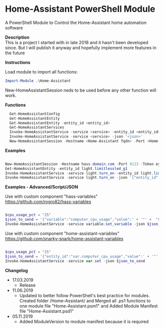 # Home-Assistant PowerShell Module
A PowerShell Module to Control the Home-Assistant home automation software


**Description**  
   This is a project I started with in late 2018 and it hasn't been developed since. But I will publish it anyway and hopefully implement more features in the future

**Instructions**

Load module to import all functions:
```powershell
Import-Module .\Home-Assistant
```
New-HomeAssistantSession neds to be used before any other function will work.

**Functions**

```powershell
  Get-HomeAssistantConfig
  Get-HomeAssistantEntity
  Get-HomeAssistantEntity -entity_id <entity_id>
  Get-HomeAssistantServices
  Invoke-HomeAssistantService -service <service> -entity_id <entity_id>
  Invoke-HomeAssistantService -service <service> -json '<json>'
  New-HomeAssistantSession -Hostname <Home-Assistant fqdn> -Port <Home-Assistant port> -Token <access token>
```
**Examples**

```powershell
  
New-HomeAssistantSession -Hostname hass.domain.com -Port 8123 -Token eyYfo49g036gdKg5LSki4w04tkifulaglgkMn3idnf2w57x5eyfog036gdKg5LSkgw04tkifulaglgkMidnf2w57axyYfo49g036gdKLSkgi4w04tkifaglgkMn3idnf2w57axyYfo49g036gdKg5LSkgi4w04tkifulaglgkMn3idnf2w57ax5 -UseSSL
Get-HomeAssistantEntity -entity_id light.limitlessled_g1
Invoke-HomeAssistantService -service light.turn_on -entity_id light.limitlessled_g1
Invoke-HomeAssistantService -service light.turn_on -json '{"entity_id":"light.limitlessled_g1","color_name":"blue"}'
```

**Examples - Advanced/Script/JSON**

Use with custom component "hass-variables" https://github.com/rogro82/hass-variables

```powershell

$cpu_usage_pct = "25"
$json_to_send = '{"variable":"computer_cpu_usage","value":' + '"' +  "$cpu_usage_pct" + '"' + '}'
Invoke-HomeAssistantService -service variable.set_variable -json $json_to_send

```

Use with custom component "home-assistant-variables" https://github.com/snarky-snark/home-assistant-variables

```powershell

$cpu_usage_pct = "25"
$json_to_send = '{"entity_id":"var.computer_cpu_usage","value":' + '"' +  "$cpu_usage_pct" + '"' + '}'
Invoke-HomeAssistantService -service var.set -json $json_to_send

```

**Changelog**  
* 17.03.2019
    * Release
* 11.06.2019
    * Updated to better follow PowerShell's best practice for modules. Created folder /Home-Assistant/ and Merged all .ps1 functions to one module file "Home-Assistant.psm1" and Added Module Manifest file "Home-Assistant.psd1"
* 05.11.2019   
    * Added ModuleVersion to module manifest because it is required
